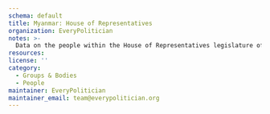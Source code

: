 ```yaml
---
schema: default
title: Myanmar: House of Representatives
organization: EveryPolitician
notes: >-
  Data on the people within the House of Representatives legislature of Myanmar.
resources:
license: ''
category:
  - Groups & Bodies
  - People
maintainer: EveryPolitician
maintainer_email: team@everypolitician.org
---
```

